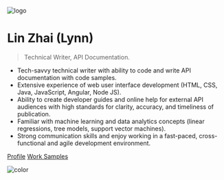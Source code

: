 <!-- _coverpage.md -->

![logo](_media/icon.svg)


# Lin Zhai (Lynn)

> Technical Writer, API Documentation.

- Tech-savvy technical writer with ability to code and write API documentation with code samples.
- Extensive experience of web user interface development (HTML, CSS, Java, JavaScript, Angular, Node JS).
- Ability to create developer guides and online help for external API audiences with high standards for clarity, accuracy, and timeliness of publication.
- Familiar with machine learning and data analytics concepts (linear regressions, tree models, support vector machines).
- Strong communication skills and enjoy working in a fast-paced, cross-functional and agile development environment. 


[Profile](#profile)
[Work Samples](#project/project_a.md)

<!-- background color -->
![color](#fff)